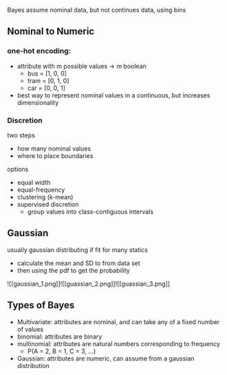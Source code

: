 Bayes assume nominal data, but not continues data, using bins  
  
## Nominal to Numeric  
### one-hot encoding:  
* attribute with m possible values -> m boolean  
  * bus = \[1, 0, 0]  
  * tram = \[0, 1, 0]  
  * car = \[0, 0, 1]  
* best way to represent nominal values in a continuous, but increases dimensionality  
  
### Discretion  
two steps  
* how many nominal values  
* where to place boundaries  
  
options  
* equal width  
* equal-frequency  
* clustering (k-mean)  
* supervised discretion  
  * group values into class-contiguous intervals  
  
## Gaussian  
usually gaussian distributing if fit for many statics  
* calculate the mean and SD to from data set  
* then using the pdf to get the probability  

![[gaussian_1.png]]![[guassian_2.png]]![[guassian_3.png]]
  
## Types of Bayes  
* Multivariate: attributes are nominal, and can take any of a fixed number of values  
* binomial: attributes are binary  
* multinomial: attributes are natural numbers corresponding to frequency  
  * P(A = 2, B = 1, C = 3, ...)  
* Gaussian: attributes are numeric, can assume from a gaussian distribution